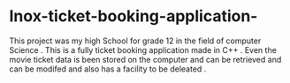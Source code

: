 # Inox-ticket-booking-application-
This project was my high School for grade 12 in the field of computer Science . 
This is a fully ticket booking application made in C++ . 
Even the movie ticket data is been stored on the computer and can be retrieved and can be modifed and also has a facility to be deleated .
